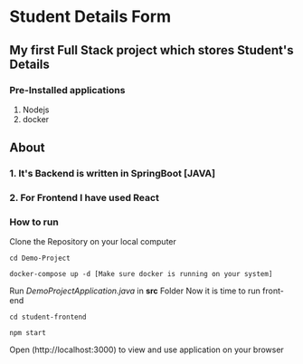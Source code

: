 # Student Details Form

## My first Full Stack project which stores Student's Details

### Pre-Installed applications
1. Nodejs
2. docker

## About
### 1. It's Backend is written in SpringBoot [JAVA]
### 2. For Frontend I have used React

### How to run

Clone the Repository on your local computer
```
cd Demo-Project
```
```
docker-compose up -d [Make sure docker is running on your system]
```
Run *DemoProjectApplication.java* in **src** Folder
Now it is time to run front-end
```
cd student-frontend
```
```
npm start
```
Open (http://localhost:3000) to view and use application on your browser
